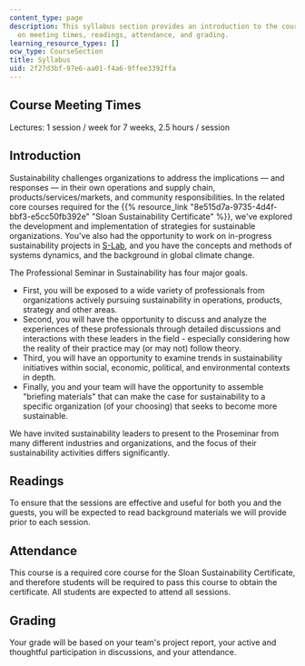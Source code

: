 ```yaml
---
content_type: page
description: This syllabus section provides an introduction to the course and information
  on meeting times, readings, attendance, and grading.
learning_resource_types: []
ocw_type: CourseSection
title: Syllabus
uid: 2f27d3bf-97e6-aa01-f4a6-9ffee3392ffa
---
```


Course Meeting Times
--------------------

Lectures: 1 session / week for 7 weeks, 2.5 hours / session

Introduction
------------

Sustainability challenges organizations to address the implications — and responses — in their own operations and supply chain, products/services/markets, and community responsibilities. In the related core courses required for the {{% resource_link "8e515d7a-9735-4d4f-bbf3-e5cc50fb392e" "Sloan Sustainability Certificate" %}}, we've explored the development and implementation of strategies for sustainable organizations. You've also had the opportunity to work on in-progress sustainability projects in [S-Lab](/courses/15-992-s-lab-laboratory-for-sustainable-business-spring-2008), and you have the concepts and methods of systems dynamics, and the background in global climate change.

The Professional Seminar in Sustainability has four major goals.

*   First, you will be exposed to a wide variety of professionals from organizations actively pursuing sustainability in operations, products, strategy and other areas.
*   Second, you will have the opportunity to discuss and analyze the experiences of these professionals through detailed discussions and interactions with these leaders in the field - especially considering how the reality of their practice may (or may not) follow theory.
*   Third, you will have an opportunity to examine trends in sustainability initiatives within social, economic, political, and environmental contexts in depth.
*   Finally, you and your team will have the opportunity to assemble "briefing materials" that can make the case for sustainability to a specific organization (of your choosing) that seeks to become more sustainable.

We have invited sustainability leaders to present to the Proseminar from many different industries and organizations, and the focus of their sustainability activities differs significantly.

Readings
--------

To ensure that the sessions are effective and useful for both you and the guests, you will be expected to read background materials we will provide prior to each session.

Attendance
----------

This course is a required core course for the Sloan Sustainability Certificate, and therefore students will be required to pass this course to obtain the certificate. All students are expected to attend all sessions.

Grading
-------

Your grade will be based on your team's project report, your active and thoughtful participation in discussions, and your attendance.